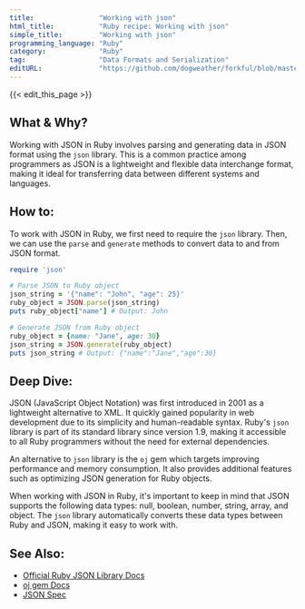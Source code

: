 ```yaml
---
title:                "Working with json"
html_title:           "Ruby recipe: Working with json"
simple_title:         "Working with json"
programming_language: "Ruby"
category:             "Ruby"
tag:                  "Data Formats and Serialization"
editURL:              "https://github.com/dogweather/forkful/blob/master/content/en/ruby/working-with-json.md"
---
```


{{< edit_this_page >}}

## What & Why?

Working with JSON in Ruby involves parsing and generating data in JSON format using the `json` library. This is a common practice among programmers as JSON is a lightweight and flexible data interchange format, making it ideal for transferring data between different systems and languages.

## How to:

To work with JSON in Ruby, we first need to require the `json` library. Then, we can use the `parse` and `generate` methods to convert data to and from JSON format.

```ruby
require 'json'

# Parse JSON to Ruby object
json_string = '{"name": "John", "age": 25}'
ruby_object = JSON.parse(json_string)
puts ruby_object["name"] # Output: John

# Generate JSON from Ruby object
ruby_object = {name: "Jane", age: 30}
json_string = JSON.generate(ruby_object)
puts json_string # Output: {"name":"Jane","age":30}
```

## Deep Dive:

JSON (JavaScript Object Notation) was first introduced in 2001 as a lightweight alternative to XML. It quickly gained popularity in web development due to its simplicity and human-readable syntax. Ruby's `json` library is part of its standard library since version 1.9, making it accessible to all Ruby programmers without the need for external dependencies.

An alternative to `json` library is the `oj` gem which targets improving performance and memory consumption. It also provides additional features such as optimizing JSON generation for Ruby objects.

When working with JSON in Ruby, it's important to keep in mind that JSON supports the following data types: null, boolean, number, string, array, and object. The `json` library automatically converts these data types between Ruby and JSON, making it easy to work with.

## See Also:

- [Official Ruby JSON Library Docs](https://ruby-doc.org/stdlib-2.7.2/libdoc/json/rdoc/JSON.html)
- [oj gem Docs](https://www.rubydoc.info/gems/oj)
- [JSON Spec](https://www.json.org/json-en.html)